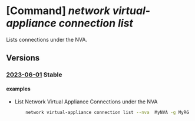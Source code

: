 # [Command] _network virtual-appliance connection list_

Lists connections under the NVA.

## Versions

### [2023-06-01](/Resources/mgmt-plane/L3N1YnNjcmlwdGlvbnMve30vcmVzb3VyY2Vncm91cHMve30vcHJvdmlkZXJzL21pY3Jvc29mdC5uZXR3b3JrL25ldHdvcmt2aXJ0dWFsYXBwbGlhbmNlcy97fS9uZXR3b3JrdmlydHVhbGFwcGxpYW5jZWNvbm5lY3Rpb25z/2023-06-01.xml) **Stable**

<!-- mgmt-plane /subscriptions/{}/resourcegroups/{}/providers/microsoft.network/networkvirtualappliances/{}/networkvirtualapplianceconnections 2023-06-01 -->

#### examples

- List Network Virtual Appliance Connections under the NVA
    ```bash
        network virtual-appliance connection list --nva  MyNVA -g MyRG
    ```
